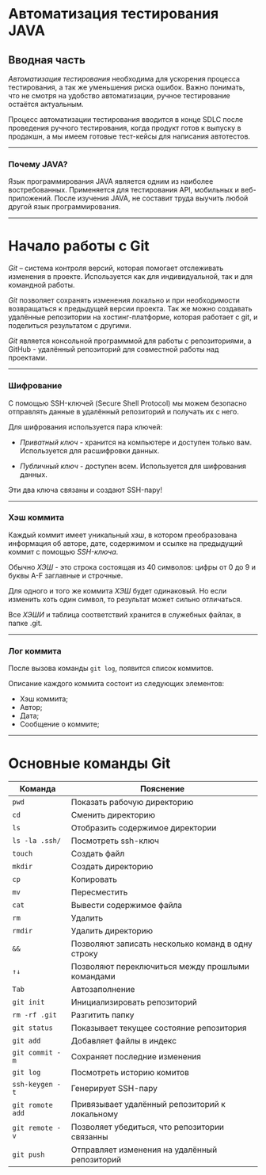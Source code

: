 # **Автоматизация тестирования JAVA**

## **Вводная часть**

*Автоматизация тестирования* необходима для ускорения процесса тестирования, а так же уменьшения риска ошибок. Важно понимать, что не смотря на удобство автоматизации, ручное тестирование остаётся актуальным.

Процесс автоматизации тестирования вводится в конце SDLC после проведения ручного тестирования, когда продукт готов к выпуску в продакшн, а мы имеем готовые тест-кейсы для написания автотестов.

----
### **Почему JAVA?**

Язык программирования JAVA является одним из наиболее востребованных. Применяется для тестирования API, мобильных и веб-приложений. После изучения JAVA, не составит труда выучить любой другой язык программирования.

----
# **Начало работы с Git**

*Git* – система контроля версий, которая помогает отслеживать изменения в проекте. Используется как для индивидуальной, так и для командной работы.

*Git* позволяет сохранять изменения локально и при необходимости возвращаться к предыдущей версии проекта. Так же можно создавать удалённые репозитории на хостинг-платформе, которая работает с git, и поделиться результатом с другими.

*Git* является консольной программмой для работы с репозиториями, а GitHub - удалённый репозиторий для совместной работы над проектами.

----
### **Шифрование**

С помощью SSH-ключей (Secure Shell Protocol) мы можем безопасно отправлять данные в удалённый репозиторий и получать их с него.

Для шифрования используется пара ключей:

- *Приватный ключ* - хранится на компьютере и доступен только вам. Используется для расшифровки данных.

- *Публичный ключ* - доступен всем. Используется для шифрования данных.

Эти два ключа связаны и создают SSH-пару!

----
### **Хэш коммита**

Каждый коммит имеет уникальный *хэш*, в котором преобразована информация об авторе, дате, содержимом и ссылке на предыдущий коммит с помощью *SSH-ключа*.

Обычно *ХЭШ* - это строка состоящая из 40 символов: цифры от 0 до 9 и буквы A-F заглавные и строчные.

Для одного и того же коммита *ХЭШ* будет одинаковый. Но если изменить хоть один символ, то результат может сильно отличаться.

Все *ХЭШИ* и таблица соответствий хранится в служебных файлах, в папке .git.

----
### **Лог коммита**

После вызова команды `git log`, появится список коммитов.

Описание каждого коммита состоит из следующих элементов:

- Хэш коммита;
- Автор;
- Дата;
- Сообщение о коммите;

----
# **Основные команды Git**

**Команда** | **Пояснение**
--- | ---
`pwd` | Показать рабочую директорию
`cd` | Сменить директорию
`ls` | Отобразить содержимое директории
`ls -la .ssh/` | Посмотреть ssh-ключ
`touch` | Создать файл
`mkdir` | Создать директорию
`cp` | Копировать
`mv` | Пересместить
`cat` | Вывести содержимое файла
`rm` | Удалить
`rmdir` | Удалить директорию
`&&` | Позволяют записать несколько команд в одну строку
`↑↓` | Позволяют переключиться между прошлыми командами
`Tab` | Автозаполнение
`git init` | Инициализировать репозиторий
`rm -rf .git` | Разгитить папку
`git status` | Показывает текущее состояние репозитория
`git add` | Добавляет файлы в индекс
`git commit -m` | Сохраняет последние изменения
`git log` | Посмотреть историю комитов
`ssh-keygen -t` | Генерирует SSH-пару
`git romote add` | Привязывает удалённый репозиторий к локальному
`git remote -v` | Позволяет убедиться, что репозитории связанны
`git push` | Отправляет изменения на удалённый репозиторий